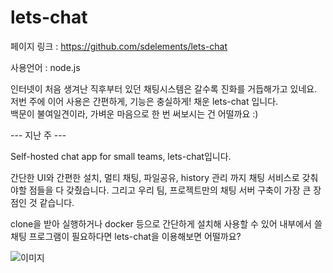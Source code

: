 # lets-chat

페이지 링크 : https://github.com/sdelements/lets-chat

사용언어 : node.js  

인터넷이 처음 생겨난 직후부터 있던 채팅시스템은 갈수록 진화를 거듭해가고 있네요.  
저번 주에 이어 사용은 간편하게, 기능은 충실하게! 채운 lets-chat 입니다.  
백문이 불여일견이라, 가벼운 마음으로 한 번 써보시는 건 어떨까요 :)

--- 지난 주 ---  

Self-hosted chat app for small teams, lets-chat입니다.

간단한 UI와 간편한 설치, 멀티 채팅, 파일공유, history 관리 까지 채팅 서비스로 갖춰야할 점들을 다 갖췄습니다.
그리고 우리 팀, 프로젝트만의 채팅 서버 구축이 가장 큰 장점인 것 같습니다.

clone을 받아 실행하거나 docker 등으로 간단하게 설치해 사용할 수 있어 내부에서 쓸 채팅 프로그램이 필요하다면
lets-chat을 이용해보면 어떨까요?

![이미지](img/003-06.png)
